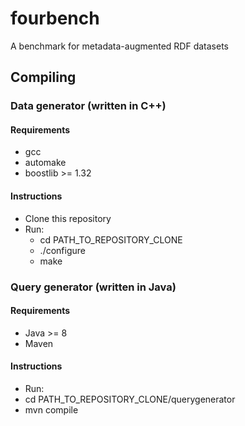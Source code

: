 # fourbench
A benchmark for metadata-augmented RDF datasets

## Compiling

### Data generator (written in C++)

#### Requirements

- gcc
- automake
- boostlib >= 1.32

#### Instructions
- Clone this repository
- Run:
  - cd PATH_TO_REPOSITORY_CLONE
  - ./configure
  - make

### Query generator (written in Java)

#### Requirements
- Java >= 8
- Maven

#### Instructions
- Run:
 - cd PATH_TO_REPOSITORY_CLONE/querygenerator
 - mvn compile
